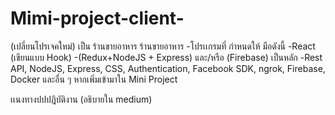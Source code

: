 # Mimi-project-client-
(เปลี่ยนโปรเจคใหม่) เป็น ร้านขายอาหาร
ร้านขายอาหาร
-โปรเเกรมที่ กำหนดให้ มือดังนี้
-React (เขียนแบบ Hook)
-(Redux+NodeJS + Express) และ/หรือ (Firebase) เป็นหลัก
-Rest API, NodeJS, Express, CSS, Authentication, Facebook SDK, ngrok, Firebase, Docker และอื่น ๆ หากเพิ่มเข้ามาใน Mini Project

เเนงทางปปปฎิบัติงาน (อธิบายใน medium)
